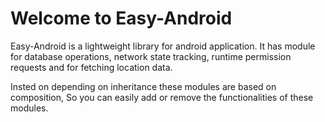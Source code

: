 # Welcome to Easy-Android

Easy-Android is a lightweight library for android application. It has module for database operations, network state tracking, runtime permission requests and for fetching location data.

Insted on depending on inheritance these modules are based on composition, So you can easily add or remove the functionalities of these modules.

